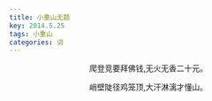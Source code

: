 ```yaml
---
title: 小重山无题
key: 2014.5.25
tags: 小重山
categories: 词
---
```


<p align="center">爬登竞要拜佛钱,无火无香二十元。
</p>
<p align="center">峭壁陡径鸡笼顶,大汗淋漓才懂山。
</p>
<p align="center"></br>
</p>
